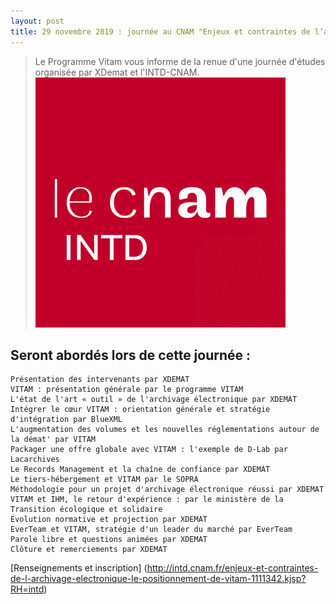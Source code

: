 ```yaml
---
layout: post
title: 29 novembre 2019 : journée au CNAM "Enjeux et contraintes de l’archivage électronique: le positionnement de VITAM"
---
```


> Le Programme Vitam vous informe de la renue d'une journée d'études organisée par XDemat et l'INTD-CNAM.
![Logos](/public/images/CNAM.png)

## Seront abordés lors de cette journée :

    Présentation des intervenants par XDEMAT
    VITAM : présentation générale par le programme VITAM
    L'état de l'art « outil » de l'archivage électronique par XDEMAT
    Intégrer le cœur VITAM : orientation générale et stratégie d'intégration par BlueXML
    L'augmentation des volumes et les nouvelles réglementations autour de la démat' par VITAM
    Packager une offre globale avec VITAM : l'exemple de D-Lab par Lacarchives
    Le Records Management et la chaîne de confiance par XDEMAT
    Le tiers-hébergement et VITAM par le SOPRA
    Méthodologie pour un projet d'archivage électronique réussi par XDEMAT
    VITAM et IHM, le retour d'expérience : par le ministère de la Transition écologique et solidaire
    Évolution normative et projection par XDEMAT
    EverTeam et VITAM, stratégie d'un leader du marché par EverTeam
    Parole libre et questions animées par XDEMAT
    Clôture et remerciements par XDEMAT

[Renseignements et inscription] (http://intd.cnam.fr/enjeux-et-contraintes-de-l-archivage-electronique-le-positionnement-de-vitam-1111342.kjsp?RH=intd)
